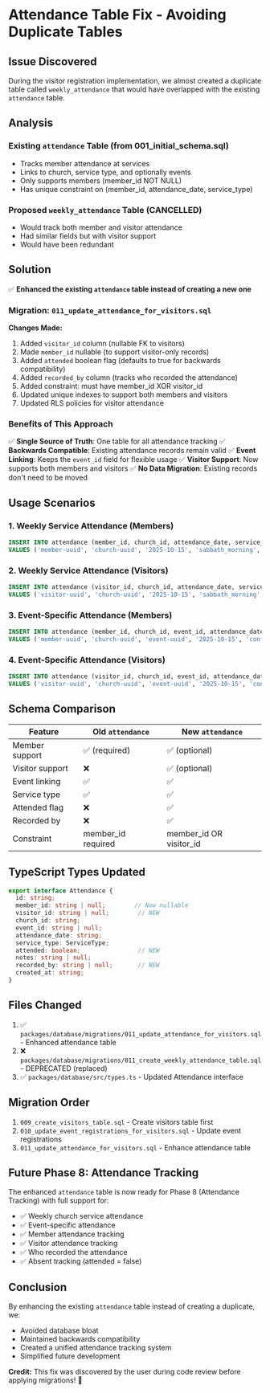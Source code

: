 # Attendance Table Fix - Avoiding Duplicate Tables

## Issue Discovered

During the visitor registration implementation, we almost created a duplicate table called `weekly_attendance` that would have overlapped with the existing `attendance` table.

## Analysis

### Existing `attendance` Table (from 001_initial_schema.sql)
- Tracks member attendance at services
- Links to church, service type, and optionally events
- Only supports members (member_id NOT NULL)
- Has unique constraint on (member_id, attendance_date, service_type)

### Proposed `weekly_attendance` Table (CANCELLED)
- Would track both member and visitor attendance
- Had similar fields but with visitor support
- Would have been redundant

## Solution

✅ **Enhanced the existing `attendance` table instead of creating a new one**

### Migration: `011_update_attendance_for_visitors.sql`

**Changes Made:**
1. Added `visitor_id` column (nullable FK to visitors)
2. Made `member_id` nullable (to support visitor-only records)
3. Added `attended` boolean flag (defaults to true for backwards compatibility)
4. Added `recorded_by` column (tracks who recorded the attendance)
5. Added constraint: must have member_id XOR visitor_id
6. Updated unique indexes to support both members and visitors
7. Updated RLS policies for visitor attendance

### Benefits of This Approach

✅ **Single Source of Truth**: One table for all attendance tracking
✅ **Backwards Compatible**: Existing attendance records remain valid
✅ **Event Linking**: Keeps the `event_id` field for flexible usage
✅ **Visitor Support**: Now supports both members and visitors
✅ **No Data Migration**: Existing records don't need to be moved

## Usage Scenarios

### 1. Weekly Service Attendance (Members)
```sql
INSERT INTO attendance (member_id, church_id, attendance_date, service_type, recorded_by)
VALUES ('member-uuid', 'church-uuid', '2025-10-15', 'sabbath_morning', 'user-uuid');
```

### 2. Weekly Service Attendance (Visitors)
```sql
INSERT INTO attendance (visitor_id, church_id, attendance_date, service_type, recorded_by)
VALUES ('visitor-uuid', 'church-uuid', '2025-10-15', 'sabbath_morning', 'user-uuid');
```

### 3. Event-Specific Attendance (Members)
```sql
INSERT INTO attendance (member_id, church_id, event_id, attendance_date, service_type, recorded_by)
VALUES ('member-uuid', 'church-uuid', 'event-uuid', '2025-10-15', 'conference', 'user-uuid');
```

### 4. Event-Specific Attendance (Visitors)
```sql
INSERT INTO attendance (visitor_id, church_id, event_id, attendance_date, service_type, recorded_by)
VALUES ('visitor-uuid', 'church-uuid', 'event-uuid', '2025-10-15', 'conference', 'user-uuid');
```

## Schema Comparison

| Feature | Old `attendance` | New `attendance` |
|---------|------------------|------------------|
| Member support | ✅ (required) | ✅ (optional) |
| Visitor support | ❌ | ✅ (optional) |
| Event linking | ✅ | ✅ |
| Service type | ✅ | ✅ |
| Attended flag | ❌ | ✅ |
| Recorded by | ❌ | ✅ |
| Constraint | member_id required | member_id OR visitor_id |

## TypeScript Types Updated

```typescript
export interface Attendance {
  id: string;
  member_id: string | null;        // Now nullable
  visitor_id: string | null;        // NEW
  church_id: string;
  event_id: string | null;
  attendance_date: string;
  service_type: ServiceType;
  attended: boolean;                // NEW
  notes: string | null;
  recorded_by: string | null;       // NEW
  created_at: string;
}
```

## Files Changed

1. ✅ `packages/database/migrations/011_update_attendance_for_visitors.sql` - Enhanced attendance table
2. ❌ `packages/database/migrations/011_create_weekly_attendance_table.sql` - DEPRECATED (replaced)
3. ✅ `packages/database/src/types.ts` - Updated Attendance interface

## Migration Order

1. `009_create_visitors_table.sql` - Create visitors table first
2. `010_update_event_registrations_for_visitors.sql` - Update event registrations
3. `011_update_attendance_for_visitors.sql` - Enhance attendance table

## Future Phase 8: Attendance Tracking

The enhanced `attendance` table is now ready for Phase 8 (Attendance Tracking) with full support for:
- ✅ Weekly church service attendance
- ✅ Event-specific attendance
- ✅ Member attendance tracking
- ✅ Visitor attendance tracking
- ✅ Who recorded the attendance
- ✅ Absent tracking (attended = false)

## Conclusion

By enhancing the existing `attendance` table instead of creating a duplicate, we:
- Avoided database bloat
- Maintained backwards compatibility
- Created a unified attendance tracking system
- Simplified future development

**Credit:** This fix was discovered by the user during code review before applying migrations! 🎯
